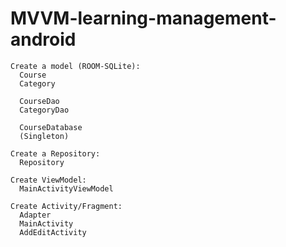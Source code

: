 # MVVM-learning-management-android

    Create a model (ROOM-SQLite):
      Course
      Category

      CourseDao
      CategoryDao

      CourseDatabase
      (Singleton)

    Create a Repository:
      Repository

    Create ViewModel:
      MainActivityViewModel

    Create Activity/Fragment:
      Adapter
      MainActivity
      AddEditActivity
